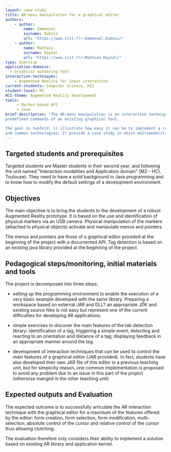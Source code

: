 ```yaml
---
layout: case-study
title: AR-menu manipulation for a graphical editor
authors:
    - author: 
        name: Emmanuel
        surname: Dubois
        url: "https://www.irit.fr/~Emmanuel.Dubois/"
    - author:
        name: Mathieu
        surname: Raynal
        url: "https://www.irit.fr/~Mathieu.Raynal/"
type: Exercise
application-domains: 
  - Graphical authoring tool
interaction-techniques:
    - Augmented Reality for input interaction
current-students: Computer Science, HCI
student-level: M2
HCI-theme: Augmented Reality development
tools: 
     - Marker-based API
     - Java
brief-description: "The AR-menu manipulation is an interaction technique based on the manipulation of physical object to trigger the execution of 
predefined commands of an existing graphical tool. 

The goal is twofold: 1) illustrate how easy it can be to implement a robust AR interactive system with on-the-shelf devices 
and common technologies; 2) provide a case study in which multimodalities are provided in a redundant way (AR vs WIMP)."
---
```

## Targeted students and prerequisites
Targeted students are Master students in their second year, and following the unit named “Interaction modalities and Application domain” (M2 – HCI, Toulouse). 
They need to have a solid background in Java programming and to know how to modify the default settings of a development environment. 

## Objectives
The main objective is to bring the students to the development of a robust Augmented Reality prototype. 
It is based on the use and identification of physical markers via an USB camera. 
Physical manipulation of the markers (attached to physical objects) activate and manipulate menus and pointers.

The menus and pointers are those of a graphical editor provided at the beginning of the project with a documented API.
Tag detection is based on an existing java library provided at the beginning of the project.


## Pedagogical steps/monitoring, initial materials and tools
The project is decomposed into three steps:

-	setting up the programming environment to enable the execution of a very basic example developed with the same library. Preparing a workspace based on external JAR and DLL? an appropriate JDK and existing source files is not easy but represent one of the current difficulties for developing AR applications.

-	simple exercises to discover the main features of the tab detection library: identification of a tag; triggering a simple event; detecting and reacting to an orientation and distance of a tag; displaying feedback in an appropriate manner around the tag.

-	development of interaction techniques that can be used to control the main features of a graphical editor (JAR provided). In fact, students have also developed their own JAR file of this editor in a previous teaching unit, but for simplicity reason, one common implementation is proposed to avoid any problem due to an issue in this part of the project (otherwise manged in the other teaching unit)


## Expected outputs and Evaluation
The expected outcome is to successfully articulate the AR interaction technique with the graphical editor for a maximum of the features offered by the editor: 
form creation, form selection, form modification, multi-selection, absolute control of the cursor and relative control of the cursor thus allowing clutching.

The evaluation therefore only considers their ability to implement a solution based on existing AR library and application kernel.
